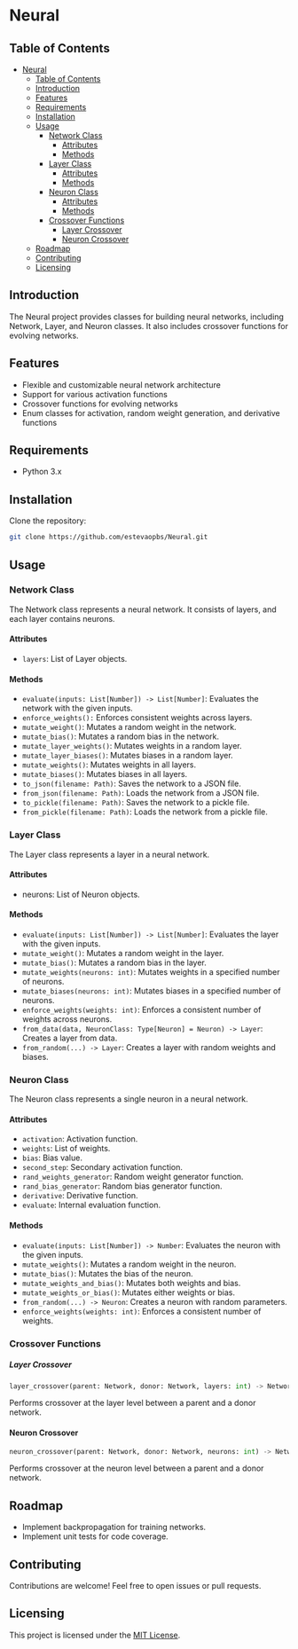 # Neural

## Table of Contents
- [Neural](#neural)
  - [Table of Contents](#table-of-contents)
  - [Introduction](#introduction)
  - [Features](#features)
  - [Requirements](#requirements)
  - [Installation](#installation)
  - [Usage](#usage)
    - [Network Class](#network-class)
      - [Attributes](#attributes)
      - [Methods](#methods)
    - [Layer Class](#layer-class)
      - [Attributes](#attributes-1)
      - [Methods](#methods-1)
    - [Neuron Class](#neuron-class)
      - [Attributes](#attributes-2)
      - [Methods](#methods-2)
    - [Crossover Functions](#crossover-functions)
        - [Layer Crossover](#layer-crossover)
      - [Neuron Crossover](#neuron-crossover)
  - [Roadmap](#roadmap)
  - [Contributing](#contributing)
  - [Licensing](#licensing)

## Introduction
The Neural project provides classes for building neural networks, including Network, Layer, and Neuron classes. It also includes crossover functions for evolving networks.

## Features
- Flexible and customizable neural network architecture
- Support for various activation functions
- Crossover functions for evolving networks
- Enum classes for activation, random weight generation, and derivative functions

## Requirements
- Python 3.x

## Installation
Clone the repository:
```bash
git clone https://github.com/estevaopbs/Neural.git
```

## Usage
### Network Class
The Network class represents a neural network. It consists of layers, and each layer contains neurons.

#### Attributes
- `layers`: List of Layer objects.

#### Methods
- `evaluate(inputs: List[Number]) -> List[Number]`: Evaluates the network with the given inputs.
- `enforce_weights():` Enforces consistent weights across layers.
- `mutate_weight()`: Mutates a random weight in the network.
- `mutate_bias()`: Mutates a random bias in the network.
- `mutate_layer_weights()`: Mutates weights in a random layer.
- `mutate_layer_biases()`: Mutates biases in a random layer.
- `mutate_weights()`: Mutates weights in all layers.
- `mutate_biases()`: Mutates biases in all layers.
- `to_json(filename: Path)`: Saves the network to a JSON file.
- `from_json(filename: Path)`: Loads the network from a JSON file.
- `to_pickle(filename: Path)`: Saves the network to a pickle file.
- `from_pickle(filename: Path)`: Loads the network from a pickle file.

### Layer Class
The Layer class represents a layer in a neural network.

#### Attributes
- neurons: List of Neuron objects.

#### Methods
- `evaluate(inputs: List[Number]) -> List[Number]`: Evaluates the layer with the given inputs.
- `mutate_weight()`: Mutates a random weight in the layer.
- `mutate_bias()`: Mutates a random bias in the layer.
- `mutate_weights(neurons: int)`: Mutates weights in a specified number of neurons.
- `mutate_biases(neurons: int)`: Mutates biases in a specified number of neurons.
- `enforce_weights(weights: int)`: Enforces a consistent number of weights across neurons.
- `from_data(data, NeuronClass: Type[Neuron] = Neuron) -> Layer`: Creates a layer from data.
- `from_random(...) -> Layer`: Creates a layer with random weights and biases.

### Neuron Class
The Neuron class represents a single neuron in a neural network.

#### Attributes
- `activation`: Activation function.
- `weights`: List of weights.
- `bias`: Bias value.
- `second_step`: Secondary activation function.
- `rand_weights_generator`: Random weight generator function.
- `rand_bias_generator`: Random bias generator function.
- `derivative`: Derivative function.
- `evaluate`: Internal evaluation function.

#### Methods
- `evaluate(inputs: List[Number]) -> Number`: Evaluates the neuron with the given inputs.
- `mutate_weights()`: Mutates a random weight in the neuron.
- `mutate_bias()`: Mutates the bias of the neuron.
- `mutate_weights_and_bias()`: Mutates both weights and bias.
- `mutate_weights_or_bias()`: Mutates either weights or bias.
- `from_random(...) -> Neuron`: Creates a neuron with random parameters.
- `enforce_weights(weights: int)`: Enforces a consistent number of weights.


### Crossover Functions
##### Layer Crossover
```python
layer_crossover(parent: Network, donor: Network, layers: int) -> Network
```
Performs crossover at the layer level between a parent and a donor network.

#### Neuron Crossover
```python
neuron_crossover(parent: Network, donor: Network, neurons: int) -> Network

```
Performs crossover at the neuron level between a parent and a donor network.

## Roadmap
- Implement backpropagation for training networks.
- Implement unit tests for code coverage.

## Contributing
Contributions are welcome! Feel free to open issues or pull requests.

## Licensing
This project is licensed under the [MIT License](LICENSE).